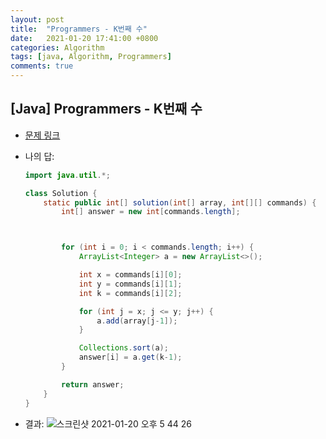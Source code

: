 ```yaml
---
layout: post
title:  "Programmers - K번째 수"
date:   2021-01-20 17:41:00 +0800
categories: Algorithm
tags: [java, Algorithm, Programmers]
comments: true
---
```


## [Java] Programmers - K번째 수

* [문제 링크](https://programmers.co.kr/learn/courses/30/lessons/42748?language=java)



* 나의 답:

  ```java
  import java.util.*;
  
  class Solution {
      static public int[] solution(int[] array, int[][] commands) {
          int[] answer = new int[commands.length];
  
  
  
          for (int i = 0; i < commands.length; i++) {
              ArrayList<Integer> a = new ArrayList<>();
  
              int x = commands[i][0];
              int y = commands[i][1];
              int k = commands[i][2];
  
              for (int j = x; j <= y; j++) {
                  a.add(array[j-1]);
              }
  
              Collections.sort(a);
              answer[i] = a.get(k-1);
          }
  
          return answer;
      }
  }
  
  ```







* 결과:
  ![스크린샷 2021-01-20 오후 5 44 26](https://user-images.githubusercontent.com/69128652/105149679-25357c80-5b47-11eb-9b37-27cb70f4c4a6.png)